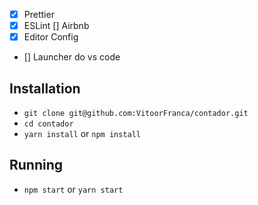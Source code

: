 - [x] Prettier
- [x] ESLint
      [] Airbnb
- [x] Editor Config

- [] Launcher do vs code

## Installation

- `git clone git@github.com:VitoorFranca/contador.git`
- `cd contador`
- `yarn install` or `npm install`

## Running
      
- `npm start` or `yarn start`
